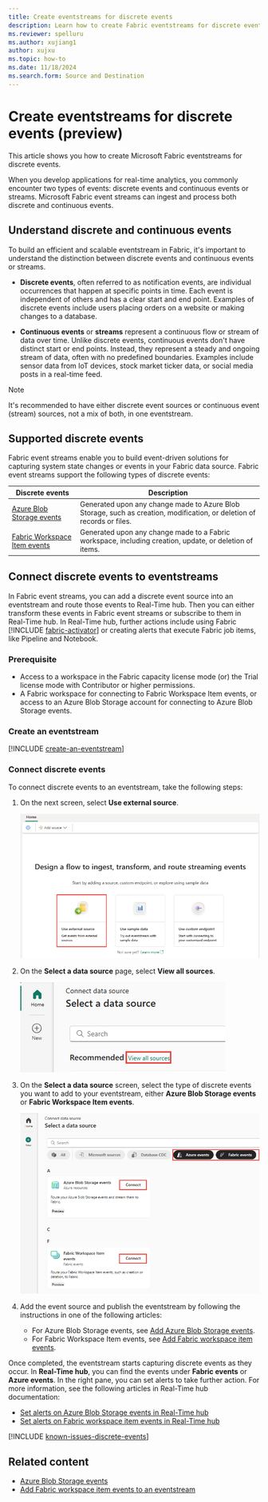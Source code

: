```yaml
---
title: Create eventstreams for discrete events
description: Learn how to create Fabric eventstreams for discrete events.
ms.reviewer: spelluru
ms.author: xujiang1
author: xujxu
ms.topic: how-to
ms.date: 11/18/2024
ms.search.form: Source and Destination
---
```


# Create eventstreams for discrete events (preview)

This article shows you how to create Microsoft Fabric eventstreams for discrete events.

When you develop applications for real-time analytics, you commonly encounter two types of events: discrete events and continuous events or streams. Microsoft Fabric event streams can ingest and process both discrete and continuous events.



## Understand discrete and continuous events

To build an efficient and scalable eventstream in Fabric, it's important to understand the distinction between discrete events and continuous events or streams.

- **Discrete events**, often referred to as notification events, are individual occurrences that happen at specific points in time. Each event is independent of others and has a clear start and end point. Examples of discrete events include users placing orders on a website or making changes to a database.

- **Continuous events** or **streams** represent a continuous flow or stream of data over time. Unlike discrete events, continuous events don't have distinct start or end points. Instead, they represent a steady and ongoing stream of data, often with no predefined boundaries. Examples include sensor data from IoT devices, stock market ticker data, or social media posts in a real-time feed.

>[!NOTE]
>It's recommended to have either discrete event sources or continuous event (stream) sources, not a mix of both, in one eventstream.

## Supported discrete events

Fabric event streams enable you to build event-driven solutions for capturing system state changes or events in your Fabric data source. Fabric event streams support the following types of discrete events:

|Discrete events|Description|
|----|---------|
|[Azure Blob Storage events](add-source-azure-blob-storage.md)|Generated upon any change made to Azure Blob Storage, such as creation, modification, or deletion of records or files.|
|[Fabric Workspace Item events](add-source-fabric-workspace.md)|Generated upon any change made to a Fabric workspace, including creation, update, or deletion of items.|

## Connect discrete events to eventstreams

In Fabric event streams, you can add a discrete event source into an eventstream and route those events to Real-Time hub. Then you can either transform these events in Fabric event streams or subscribe to them in Real-Time hub. In Real-Time hub, further actions include using Fabric [!INCLUDE [fabric-activator](../includes/fabric-activator.md)] or creating alerts that execute Fabric job items, like Pipeline and Notebook.

### Prerequisite

- Access to a workspace in the Fabric capacity license mode (or) the Trial license mode with Contributor or higher permissions. 
- A Fabric workspace for connecting to Fabric Workspace Item events, or access to an Azure Blob Storage account for connecting to Azure Blob Storage events.


### Create an eventstream
[!INCLUDE [create-an-eventstream](./includes/create-an-eventstream.md)]

### Connect discrete events

To connect discrete events to an eventstream, take the following steps:

1. On the next screen, select **Use external source**.

   ![A screenshot of selecting Use external source.](media/external-sources/add-external-source.png)
1. On the **Select a data source** page, select **View all sources**. 

   ![A screenshot of selecting View all sources on the Select a data source window.](media/external-sources/view-all-sources.png)
1. On the **Select a data source** screen, select the type of discrete events you want to add to your eventstream, either **Azure Blob Storage events** or **Fabric Workspace Item events**.

   ![A screenshot of selecting Azure Blob Storage Events.](media/create-eventstreams-discrete-events/select-external-events.png)
1. Add the event source and publish the eventstream by following the instructions in one of the following articles:

   - For Azure Blob Storage events, see [Add Azure Blob Storage events](add-source-azure-blob-storage.md).
   - For Fabric Workspace Item events, see [Add Fabric workspace item events](add-source-fabric-workspace.md).

Once completed, the eventstream starts capturing discrete events as they occur. In **Real-Time hub**, you can find the events under **Fabric events** or **Azure events**. In the right pane, you can set alerts to take further action. For more information, see the following articles in Real-Time hub documentation:

- [Set alerts on Azure Blob Storage events in Real-Time hub](../../real-time-hub/set-alerts-azure-blob-storage-events.md)
- [Set alerts on Fabric workspace item events in Real-Time hub](../../real-time-hub/set-alerts-fabric-workspace-item-events.md)

[!INCLUDE [known-issues-discrete-events](./includes/known-issues-discrete-events.md)]

## Related content

- [Azure Blob Storage events](add-source-azure-blob-storage.md)
- [Add Fabric workspace item events to an eventstream](add-source-fabric-workspace.md)
